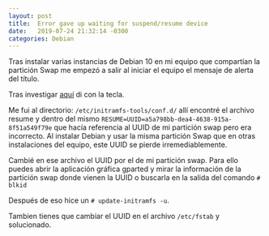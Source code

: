 ```yaml
---
layout: post
title:  Error gave up waiting for suspend/resume device
date:   2019-07-24 21:32:14 -0300
categories: Debian
---
```

Tras instalar varias instancias de Debian 10 en mi equipo que compartían la partición Swap
me empezó a salir al iniciar el equipo el mensaje de alerta del título.

Tras investigar [aquí](http://forums.debian.net/viewtopic.php?f=5&t=138796) di con la tecla.

Me fui al directorio: `/etc/initramfs-tools/conf.d/` allí encontré el archivo resume y dentro del mismo
`RESUME=UUID=a5a798bb-dea4-4638-915a-8f51a549f79e` que hacía referencia al UUID de mi partición swap pero era incorrecto.
Al instalar Debian y usar la misma partición Swap que en otras instalaciones del equipo, este UUID se pierde irremediablemente.

Cambié en ese archivo el UUID por el de mi partición swap. Para ello puedes abrir la aplicación gráfica gparted y mirar
la información de la partición swap donde vienen la UUID o buscarla en la salida del comando `# blkid`

Después de eso hice un `# update-initramfs -u`.

Tambien tienes que cambiar el UUID en el archivo `/etc/fstab` y solucionado.
